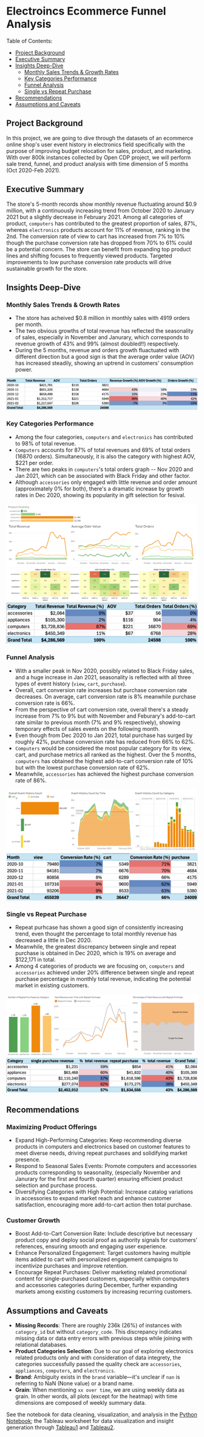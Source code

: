 # Electroincs Ecommerce Funnel Analysis
Table of Contents:
- [Project Background](https://github.com/jiayuanshi/Electronics-Ecommerce-Funnel-Analysis?tab=readme-ov-file#project-background)
- [Executive Summary](https://github.com/jiayuanshi/Electronics-Ecommerce-Funnel-Analysis?tab=readme-ov-file#executive-summary)
- [Insights Deep-Dive](https://github.com/jiayuanshi/Electronics-Ecommerce-Funnel-Analysis?tab=readme-ov-file#insights-deep-dive)
    - [Monthly Sales Trends & Growth Rates](https://github.com/jiayuanshi/Electronics-Ecommerce-Funnel-Analysis?tab=readme-ov-file#monthly-sales-trends--growth-rates)
    - [Key Categories Performance](https://github.com/jiayuanshi/Electronics-Ecommerce-Funnel-Analysis?tab=readme-ov-file#key-categories-performance)
    - [Funnel Analysis](https://github.com/jiayuanshi/Electronics-Ecommerce-Funnel-Analysis?tab=readme-ov-file#funnel-analysis)
    - [Single vs Repeat Purchase](https://github.com/jiayuanshi/Electronics-Ecommerce-Funnel-Analysis#single-vs-repeat-purchase)
- [Recommendations](https://github.com/jiayuanshi/Electronics-Ecommerce-Funnel-Analysis?tab=readme-ov-file#recommendations)
- [Assumptions and Caveats](https://github.com/jiayuanshi/Electronics-Ecommerce-Funnel-Analysis?tab=readme-ov-file#assumptions-and-caveats)

## Project Background
In this project, we are going to dive through the datasets of an ecommerce online shop's user event history in electronics field specifically with the purpose of improving budget relocation for sales, product, and marketing. With over 800k instances collected by Open CDP project, we will perform sale trend, funnel, and product analysis with time dimension of 5 months (Oct 2020-Feb 2021). 

## Executive Summary
The store's 5-month records show monthly revenue fluctuating around $0.9 million, with a continuously increasing trend from October 2020 to January 2021 but a slightly decrease in February 2021. Among all categories of product, `computers` has contributed to the greatest proportion of sales, 87%, whereas `electronics` products account for 11% of revenue, ranking in the 2nd. The conversion rate of view to cart has increased from 7% to 10% though the purchase conversion rate has dropped from 70% to 61% could be a potential concern. The store can benefit from expanding top product lines and shifting focuses to frequently viewed products. Targeted improvements to low purchase conversion rate products will drive sustainable growth for the store.

## Insights Deep-Dive
### Monthly Sales Trends & Growth Rates
- The store has acheived $0.8 million in monthly sales with 4919 orders per month.
- The two obvious growths of total revenue has reflected the seasonality of sales, especially in November and Janurary, which corresponds to revenue growth of 43% and 99% (almost doubled!!) respectively.
- During the 5 months, revenue and orders growth fluactuated with different direction but a good sign is that the average order value (AOV) has increased steadily, showing an uptrend in customers' consumption power.

![Fig 1](Visualization/MonthlySales.png)

### Key Categories Performance
- Among the four categories, `computers` and `electronics` has contributed to 98% of total revenue.
- `Computers` accounts for 87% of total revenues and 69% of total orders (16870 orders). Simultaneously, it is also the category with highest AOV, $221 per order. 
- There are two peaks in `computers`'s total orders graph -- Nov 2020 and Jan 2021, which can be associated with Black Friday and other factor.
- Although `accessories` only engaged with little revenue and order amount (approximately 0% for both), there's a dramatic increase by growth rates in Dec 2020, showing its popularity in gift selection for fesival.

![Fig 2](Visualization/SalesMetricsChart.png)
![Fig 3](Visualization/SalesMetricsHeatmap.png)
![Fig 4](Visualization/CategorySales.png)

### Funnel Analysis
- With a smaller peak in Nov 2020, possibly related to Black Friday sales, and a huge increase in Jan 2021, seasonality is reflected with all three types of event history (`view`, `cart`, `purchase`).
- Overall, cart conversion rate increases but purchase conversion rate decreases. On average, cart conversion rate is 8% meanwhile purchase conversion rate is 66%.
- From the perspective of cart conversion rate, overall there's a steady increase from 7% to 9% but with November and Feburary's add-to-cart rate similar to previous month (7% and 9% respectively), showing temporary effects of sales events on the following month.
- Even though from Dec 2020 to Jan 2021, total purchase has surged by roughly 42%, purchase conversion rate has reduced from 66% to 62%.
- `Computers` would be considered the most popular category for its view, cart, and purchase metrics all ranked as the highest. Over the 5 months, `computers` has obtained the highest add-to-cart conversion rate of 10% but with the lowest purchase conversion rate of 62%.
- Meanwhile, `accessories` has achieved the highest purchase conversion rate of 86%. 

![Fig 5](Visualization/FunnelChart.png)
![Fig 6](Visualization/FunnelMetricsTable.png)

### Single vs Repeat Purchase
- Repeat purhcase has shown a good sign of consistently increasing trend, even thought the percentage to total monthly revenue has decreased a little in Dec 2020.
- Meanwhile, the greatest discrepancy between single and repeat purchase is obtained in Dec 2020, which is 19% on average and $122,171 in total.  
- Among 4 categories of products we are focusing on, `computers` and `accessories` achieved under 20% difference between single and repeat purchase percentage in monthly total revenue, indicating the potential market in existing customers. 

![Fig 7](Visualization/RepeatPurchaseCharts.png)
![Fig 8](Visualization/PurchaseTypeMetrics.png)

## Recommendations
### Maximizing Product Offerings
- Expand High-Performing Categories: Keep recommending diverse products in computers and electronics based on customer features to meet diverse needs, driving repeat purchases and solidifying market presence.
- Respond to Seasonal Sales Events: Promote computers and accessories products corresponding to seasonality, (especially November and Janurary for the first and fourth quarter) ensuring efficient product selection and purchase process.
- Diversifying Categories with High Potential: Increase catalog variations in accessories to expand market reach and enhance customer satisfaction, encouraging more add-to-cart action then total purchase. 
### Customer Growth
- Boost Add-to-Cart Conversion Rate: Include descriptive but necessary product copy and deploy social proof as authority signals for customers' references, ensuring smooth and engaging user experience.
- Enhance Personalized Engagement: Target customers having multiple items added to cart with personalized engagement campaigns to incentivize purchases and improve retention. 
- Encourage Repeat Purchases: Deliver marketing related promotional content for single-purchased customers, especially within computers and accessories categories during December, further expanding markets among existing customers by increasing recurring customers.

## Assumptions and Caveats
- **Missing Records**: There are roughly 236k (26%) of instances with `category_id` but without `category_code`. This discrepancy indicates missing data or data entry errors with previous steps while joining with relational databases. 
- **Product Categories Selection**: Due to our goal of exploring electronics related products only and with consideration of data integrety, the categories successfully passed the quality check are `accessories`, `appliances`,  `computers`, and `electronics`. 
- **Brand**: Ambiguity exists in the `brand` variable—it's unclear if `nan` is referring to NaN (None value) or a brand name.
- **Grain**: When mentioning `xx over time`, we are using weekly data as grain. In other words, all plots (except for the heatmap) with time dimensions are composed of weekly summary data.

See the notebook for data cleaning, visualization, and analysis in the [Python Notebook](https://github.com/jiayuanshi/Electronics-Ecommerce-Funnel-Analysis/blob/main/ElectronicsAnalysis.ipynb); the Tableau worksheet for data visualization and insight generation through [Tableau1](https://public.tableau.com/app/profile/irene.shi2071/viz/ElectronicsStore-SalesFunnel/SalesMetricsDashboard) and [Tableau2](https://public.tableau.com/app/profile/irene.shi2071/viz/ElectronicsStore-PurchaseHistory/RepeatPurchaseDashboard).